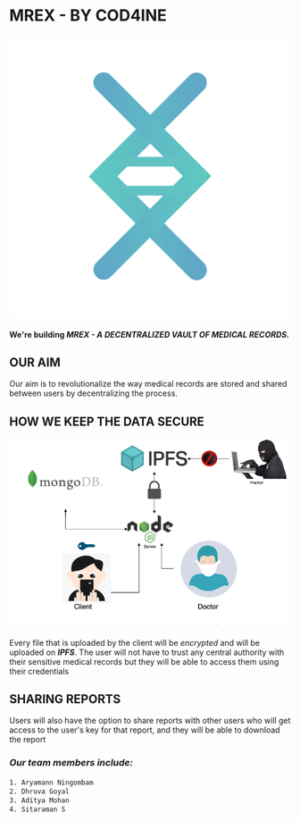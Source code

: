 # MREX - BY COD4INE

<p align="center">
  <img src="./logo.png" alt="Sublime's custom image"/>
</p>

#### We're building **_MREX - A DECENTRALIZED VAULT OF MEDICAL RECORDS._**

## OUR AIM

Our aim is to revolutionalize the way medical records are stored and shared between users by decentralizing the process.

## HOW WE KEEP THE DATA SECURE

<p align="center">
  <img src="./ipfs.png" alt="Sublime's custom image"/>
</p>

Every file that is uploaded by the client will be _encrypted_ and will be uploaded on **_IPFS_**. The user will not have to trust any central authority with their sensitive medical records but they will be able to access them using their credentials

## SHARING REPORTS

Users will also have the option to share reports with other users who will get access to the user's key for that report, and they will be able to download the report

### **_Our team members include:_**

    1. Aryamann Ningombam
    2. Dhruva Goyal
    3. Aditya Mohan
    4. Sitaraman S
